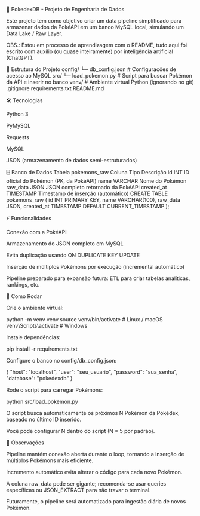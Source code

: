 🐾 PokedexDB - Projeto de Engenharia de Dados

Este projeto tem como objetivo criar um data pipeline simplificado para armazenar dados da PokéAPI em um banco MySQL local, simulando um Data Lake / Raw Layer.

OBS.: Estou em processo de aprendizagem com o README, tudo aqui foi escrito com auxílio (ou quase inteiramente) por inteligência artificial (ChatGPT).

📂 Estrutura do Projeto
config/
  └─ db_config.json        # Configurações de acesso ao MySQL
src/
  └─ load_pokemon.py       # Script para buscar Pokémon da API e inserir no banco
venv/                       # Ambiente virtual Python (ignorando no git)
.gitignore
requirements.txt
README.md

🛠 Tecnologias

Python 3

PyMySQL

Requests

MySQL

JSON (armazenamento de dados semi-estruturados)

🗄 Banco de Dados
Tabela pokemons_raw
Coluna	Tipo	Descrição
id	INT	ID oficial do Pokémon (PK, da PokéAPI)
name	VARCHAR	Nome do Pokémon
raw_data	JSON	JSON completo retornado da PokéAPI
created_at	TIMESTAMP	Timestamp de inserção (automático)
CREATE TABLE pokemons_raw (
    id INT PRIMARY KEY,
    name VARCHAR(100),
    raw_data JSON,
    created_at TIMESTAMP DEFAULT CURRENT_TIMESTAMP
);

⚡ Funcionalidades

Conexão com a PokéAPI

Armazenamento do JSON completo em MySQL

Evita duplicação usando ON DUPLICATE KEY UPDATE

Inserção de múltiplos Pokémons por execução (incremental automático)

Pipeline preparado para expansão futura: ETL para criar tabelas analíticas, rankings, etc.

🚀 Como Rodar

Crie o ambiente virtual:

python -m venv venv
source venv/bin/activate      # Linux / macOS
venv\Scripts\activate         # Windows


Instale dependências:

pip install -r requirements.txt


Configure o banco no config/db_config.json:

{
  "host": "localhost",
  "user": "seu_usuario",
  "password": "sua_senha",
  "database": "pokedexdb"
}


Rode o script para carregar Pokémons:

python src/load_pokemon.py


O script busca automaticamente os próximos N Pokémon da Pokédex, baseado no último ID inserido.

Você pode configurar N dentro do script (N = 5 por padrão).

📌 Observações

Pipeline mantém conexão aberta durante o loop, tornando a inserção de múltiplos Pokémons mais eficiente.

Incremento automático evita alterar o código para cada novo Pokémon.

A coluna raw_data pode ser gigante; recomenda-se usar queries específicas ou JSON_EXTRACT para não travar o terminal.

Futuramente, o pipeline será automatizado para ingestão diária de novos Pokémon.